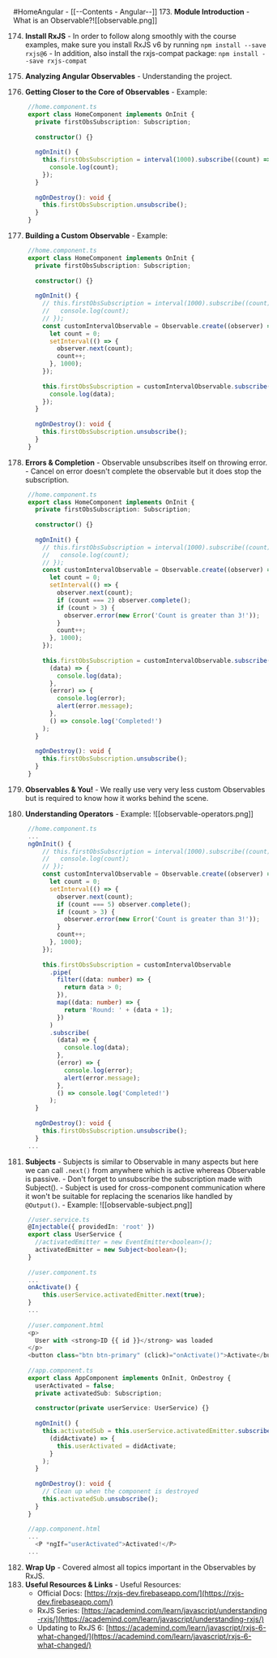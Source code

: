 #HomeAngular - [[--Contents - Angular--]]
173. **Module Introduction**
	- What is an Observable?![[observable.png]]

174. **Install RxJS**
	- In order to follow along smoothly with the course examples, make sure you install RxJS v6 by running
		`npm install --save rxjs@6`
	- In addition, also install the rxjs-compat package:
		`npm install --save rxjs-compat`

175. **Analyzing Angular Observables**
	- Understanding the project.

176. **Getting Closer to the Core of Observables**
	- Example:
``` ts
	//home.component.ts
	export class HomeComponent implements OnInit {
	  private firstObsSubscription: Subscription;
	
	  constructor() {}
	
	  ngOnInit() {
	    this.firstObsSubscription = interval(1000).subscribe((count) => {
	      console.log(count);
	    });
	  }
	
	  ngOnDestroy(): void {
	    this.firstObsSubscription.unsubscribe();
	  }
	}
```

177. **Building a Custom Observable**
	- Example:
``` ts
	//home.component.ts
	export class HomeComponent implements OnInit {
	  private firstObsSubscription: Subscription;
	
	  constructor() {}
	
	  ngOnInit() {
	    // this.firstObsSubscription = interval(1000).subscribe((count) => {
	    //   console.log(count);
	    // });
	    const customIntervalObservable = Observable.create((observer) => {
	      let count = 0;
	      setInterval(() => {
	        observer.next(count);
	        count++;
	      }, 1000);
	    });
	
	    this.firstObsSubscription = customIntervalObservable.subscribe((data) => {
	      console.log(data);
	    });
	  }
	
	  ngOnDestroy(): void {
	    this.firstObsSubscription.unsubscribe();
	  }
	}
```

178. **Errors & Completion**
	- Observable unsubscribes itself on throwing error.
	- Cancel on error doesn't complete the observable but it does stop the subscription.
``` ts
	//home.component.ts
	export class HomeComponent implements OnInit {
	  private firstObsSubscription: Subscription;
	
	  constructor() {}
	
	  ngOnInit() {
	    // this.firstObsSubscription = interval(1000).subscribe((count) => {
	    //   console.log(count);
	    // });
	    const customIntervalObservable = Observable.create((observer) => {
	      let count = 0;
	      setInterval(() => {
	        observer.next(count);
	        if (count === 2) observer.complete();
	        if (count > 3) {
	          observer.error(new Error('Count is greater than 3!'));
	        }
	        count++;
	      }, 1000);
	    });
	
	    this.firstObsSubscription = customIntervalObservable.subscribe(
	      (data) => {
	        console.log(data);
	      },
	      (error) => {
	        console.log(error);
	        alert(error.message);
	      },
	      () => console.log('Completed!')
	    );
	  }
	
	  ngOnDestroy(): void {
	    this.firstObsSubscription.unsubscribe();
	  }
	}
```

179. **Observables & You!**
	- We really use very very less custom Observables but is required to know how it works behind the scene.

180. **Understanding Operators**
	- Example: ![[observable-operators.png]]
``` ts
	//home.component.ts
	...
	ngOnInit() {
	    // this.firstObsSubscription = interval(1000).subscribe((count) => {
	    //   console.log(count);
	    // });
	    const customIntervalObservable = Observable.create((observer) => {
	      let count = 0;
	      setInterval(() => {
	        observer.next(count);
	        if (count === 5) observer.complete();
	        if (count > 3) {
	          observer.error(new Error('Count is greater than 3!'));
	        }
	        count++;
	      }, 1000);
	    });
	
	    this.firstObsSubscription = customIntervalObservable
	      .pipe(
	        filter((data: number) => {
	          return data > 0;
	        }),
	        map((data: number) => {
	          return 'Round: ' + (data + 1);
	        })
	      )
	      .subscribe(
	        (data) => {
	          console.log(data);
	        },
	        (error) => {
	          console.log(error);
	          alert(error.message);
	        },
	        () => console.log('Completed!')
	      );
	  }
	
	  ngOnDestroy(): void {
	    this.firstObsSubscription.unsubscribe();
	  }
	...
```

181. **Subjects**
	- Subjects is similar to Observable in many aspects but here we can call `.next()` from anywhere which is active whereas Observable is passive.
	- Don't forget to unsubscribe the subscription made with Subject().
	- Subject is used for cross-component communication where it won't be suitable for replacing the scenarios like handled by `@Output()`.
	- Example: ![[observable-subject.png]]
``` ts
	//user.service.ts
	@Injectable({ providedIn: 'root' })
	export class UserService {
	  //activatedEmitter = new EventEmitter<boolean>();
	  activatedEmitter = new Subject<boolean>();
	}
	
	//user.component.ts
	...
	onActivate() {
	    this.userService.activatedEmitter.next(true);
	}
	...
	
	//user.component.html
	<p>
	  User with <strong>ID {{ id }}</strong> was loaded
	</p>
	<button class="btn btn-primary" (click)="onActivate()">Activate</button>
	
	//app.component.ts
	export class AppComponent implements OnInit, OnDestroy {
	  userActivated = false;
	  private activatedSub: Subscription;
	
	  constructor(private userService: UserService) {}
	
	  ngOnInit() {
	    this.activatedSub = this.userService.activatedEmitter.subscribe(
	      (didActivate) => {
	        this.userActivated = didActivate;
	      }
	    );
	  }
	
	  ngOnDestroy(): void {
	    // Clean up when the component is destroyed
	    this.activatedSub.unsubscribe();
	  }
	}
	
	//app.component.html
	...
	  <P *ngIf="userActivated">Activated!</P>
	...
```

182. **Wrap Up**
	-  Covered almost all topics important in the Observables  by RxJS.
183. **Useful Resources & Links**
	- Useful Resources:
		- Official Docs: [https://rxjs-dev.firebaseapp.com/](https://rxjs-dev.firebaseapp.com/)
		- RxJS Series: [https://academind.com/learn/javascript/understanding-rxjs/](https://academind.com/learn/javascript/understanding-rxjs/)
		- Updating to RxJS 6: [https://academind.com/learn/javascript/rxjs-6-what-changed/](https://academind.com/learn/javascript/rxjs-6-what-changed/)